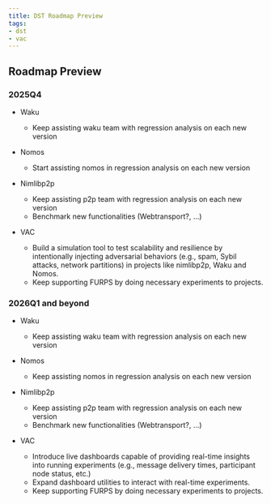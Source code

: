 ```yaml
---
title: DST Roadmap Preview
tags:
- dst
- vac
---
```


## Roadmap Preview

### 2025Q4

- Waku
  - Keep assisting waku team with regression analysis on each new version

- Nomos
  - Start assisting nomos in regression analysis on each new version

- Nimlibp2p
  - Keep assisting p2p team with regression analysis on each new version
  - Benchmark new functionalities (Webtransport?, ...)

- VAC
  - Build a simulation tool to test scalability and resilience by intentionally injecting adversarial behaviors (e.g., spam, Sybil attacks, network partitions) in projects like nimlibp2p, Waku and Nomos.
  - Keep supporting FURPS by doing necessary experiments to projects.

### 2026Q1 and beyond
- Waku
  - Keep assisting waku team with regression analysis on each new version

- Nomos
  - Keep assisting nomos in regression analysis on each new version

- Nimlibp2p
  - Keep assisting p2p team with regression analysis on each new version
  - Benchmark new functionalities (Webtransport?, ...)

- VAC
  - Introduce live dashboards capable of providing real-time insights into running experiments (e.g., message delivery times, participant node status, etc.)
  - Expand dashboard utilities to interact with real-time experiments.
  - Keep supporting FURPS by doing necessary experiments to projects.